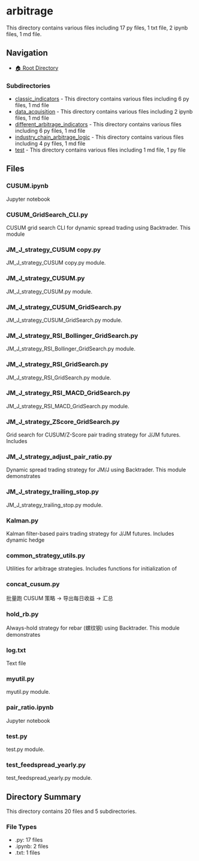 # arbitrage

This directory contains various files including 17 py files, 1 txt file, 2 ipynb files, 1 md file.

## Navigation

* [🏠 Root Directory](/arbitrage/..README.md)

### Subdirectories

* [classic_indicators](classic_indicators/README.md) - This directory contains various files including 6 py files, 1 md file
* [data_acquisition](data_acquisition/README.md) - This directory contains various files including 2 ipynb files, 1 md file
* [different_arbitrage_indicators](different_arbitrage_indicators/README.md) - This directory contains various files including 6 py files, 1 md file
* [industry_chain_arbitrage_logic](industry_chain_arbitrage_logic/README.md) - This directory contains various files including 4 py files, 1 md file
* [test](test/README.md) - This directory contains various files including 1 md file, 1 py file

## Files

### CUSUM.ipynb

Jupyter notebook

### CUSUM_GridSearch_CLI.py

CUSUM grid search CLI for dynamic spread trading using Backtrader. This module

### JM_J_strategy_CUSUM copy.py

JM_J_strategy_CUSUM copy.py module.

### JM_J_strategy_CUSUM.py

JM_J_strategy_CUSUM.py module.

### JM_J_strategy_CUSUM_GridSearch.py

JM_J_strategy_CUSUM_GridSearch.py module.

### JM_J_strategy_RSI_Bollinger_GridSearch.py

JM_J_strategy_RSI_Bollinger_GridSearch.py module.

### JM_J_strategy_RSI_GridSearch.py

JM_J_strategy_RSI_GridSearch.py module.

### JM_J_strategy_RSI_MACD_GridSearch.py

JM_J_strategy_RSI_MACD_GridSearch.py module.

### JM_J_strategy_ZScore_GridSearch.py

Grid search for CUSUM/Z-Score pair trading strategy for J/JM futures. Includes

### JM_J_strategy_adjust_pair_ratio.py

Dynamic spread trading strategy for JM/J using Backtrader. This module demonstrates

### JM_J_strategy_trailing_stop.py

JM_J_strategy_trailing_stop.py module.

### Kalman.py

Kalman filter-based pairs trading strategy for J/JM futures. Includes dynamic hedge

### common_strategy_utils.py

Utilities for arbitrage strategies. Includes functions for initialization of

### concat_cusum.py

批量跑 CUSUM 策略 → 导出每日收益 → 汇总

### hold_rb.py

Always-hold strategy for rebar (螺纹钢) using Backtrader. This module demonstrates

### log.txt

Text file

### myutil.py

myutil.py module.

### pair_ratio.ipynb

Jupyter notebook

### test.py

test.py module.

### test_feedspread_yearly.py

test_feedspread_yearly.py module.

## Directory Summary

This directory contains 20 files and 5 subdirectories.

### File Types

* .py: 17 files
* .ipynb: 2 files
* .txt: 1 files
